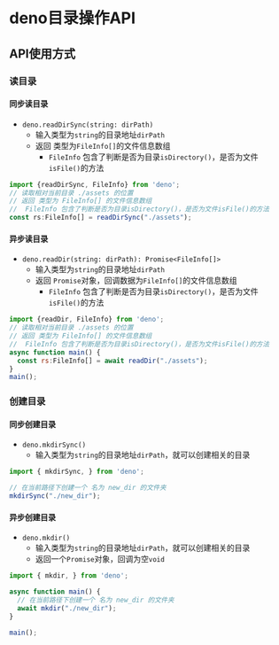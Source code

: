 # deno目录操作API

## API使用方式

### 读目录

#### 同步读目录

- `deno.readDirSync(string: dirPath)`
  - 输入类型为`string`的目录地址`dirPath`
  - 返回 类型为`FileInfo[]`的文件信息数组
    - `FileInfo` 包含了判断是否为目录`isDirectory()`，是否为文件`isFile()`的方法

```js
import {readDirSync, FileInfo} from 'deno';
// 读取相对当前目录 ./assets 的位置
// 返回 类型为 FileInfo[] 的文件信息数组
//  FileInfo 包含了判断是否为目录isDirectory()，是否为文件isFile()的方法
const rs:FileInfo[] = readDirSync("./assets");
```

#### 异步读目录

- `deno.readDir(string: dirPath): Promise<FileInfo[]>`
  - 输入类型为`string`的目录地址`dirPath`
  - 返回 `Promise`对象，回调数据为`FileInfo[]`的文件信息数组
    - `FileInfo` 包含了判断是否为目录`isDirectory()`，是否为文件`isFile()`的方法

```js
import {readDir, FileInfo} from 'deno';
// 读取相对当前目录 ./assets 的位置
// 返回 类型为 FileInfo[] 的文件信息数组
//  FileInfo 包含了判断是否为目录isDirectory()，是否为文件isFile()的方法
async function main() {
  const rs:FileInfo[] = await readDir("./assets");
}
main();
```


### 创建目录


#### 同步创建目录

- `deno.mkdirSync()`
  - 输入类型为`string`的目录地址`dirPath`，就可以创建相关的目录

```ts
import { mkdirSync, } from 'deno';

// 在当前路径下创建一个 名为 new_dir 的文件夹
mkdirSync("./new_dir");
```

#### 异步创建目录

- `deno.mkdir()`
  - 输入类型为`string`的目录地址`dirPath`，就可以创建相关的目录
  - 返回一个`Promise`对象，回调为空`void`

```ts
import { mkdir, } from 'deno';

async function main() {
  // 在当前路径下创建一个 名为 new_dir 的文件夹
  await mkdir("./new_dir");
}

main();
```




